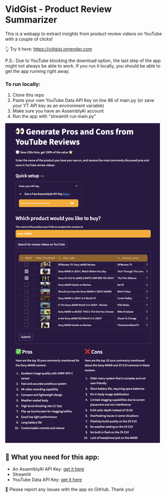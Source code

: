 # VidGist - Product Review Summarizer


This is a webapp to extract insights from product review videos on YouTube with a couple of clicks!

👆 Try it here: https://vidgist.onrender.com


P.S.: Due to YouTube blocking the download option, the last step of the app might not always be able to work. If you run it locally, you should be able to get the app running right away.

### To run locally:
1. Clone this repo
2. Paste your own YouTube Data API Key on line 86 of main.py (or save your YT API key as an environment variable)
3. Make sure you have an AssemblyAI account
4. Run the app with "streamlit run main.py"

![App screenshot](app_screenshot.png)

## 🔑 What you need for this app:
* An AssemblyAI API Key: [get it here](https://www.assemblyai.com/?utm_source=youtube&utm_medium=referral&utm_campaign=yt_mis_69)
* Streamlit
* YouTube Data API Key: [get it here](https://developers.google.com/youtube/v3/getting-started)


🙏 Please report any issues with the app on GitHub. Thank you!
